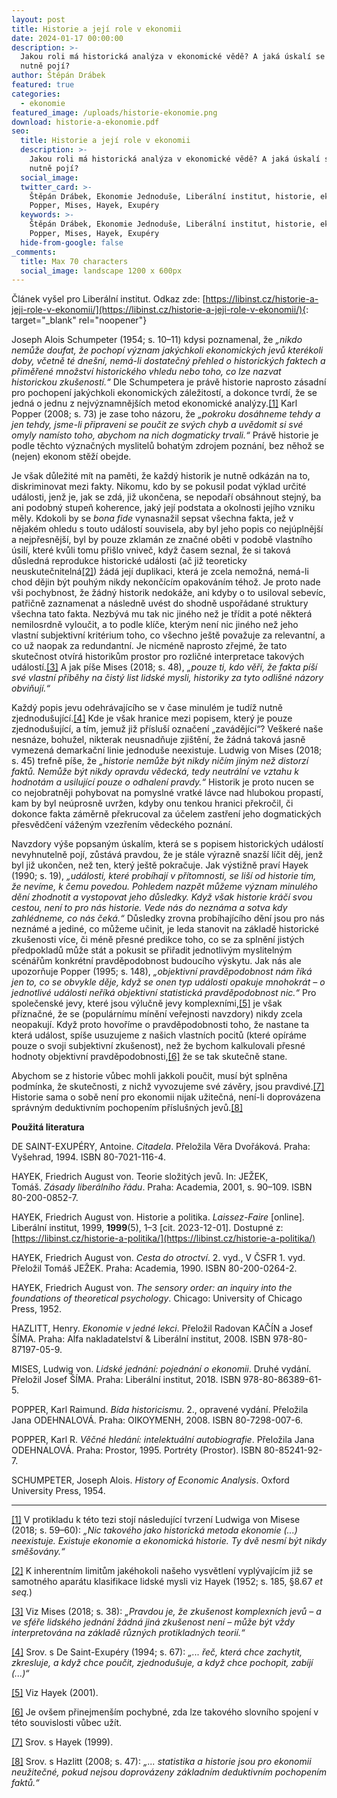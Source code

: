 ```yaml
---
layout: post
title: Historie a její role v ekonomii
date: 2024-01-17 00:00:00
description: >-
  Jakou roli má historická analýza v ekonomické vědě? A jaká úskalí se s ní
  nutně pojí?
author: Štěpán Drábek
featured: true
categories:
  - ekonomie
featured_image: /uploads/historie-ekonomie.png
download: historie-a-ekonomie.pdf
seo:
  title: Historie a její role v ekonomii
  description: >-
    Jakou roli má historická analýza v ekonomické vědě? A jaká úskalí se s ní
    nutně pojí?
  social_image:
  twitter_card: >-
    Štěpán Drábek, Ekonomie Jednoduše, Liberální institut, historie, ekonomie,
    Popper, Mises, Hayek, Exupéry
  keywords: >-
    Štěpán Drábek, Ekonomie Jednoduše, Liberální institut, historie, ekonomie,
    Popper, Mises, Hayek, Exupéry
  hide-from-google: false
_comments:
  title: Max 70 characters
  social_image: landscape 1200 x 600px
---
```

Článek vyšel pro Liberální institut. Odkaz zde:&nbsp;[https://libinst.cz/historie-a-jeji-role-v-ekonomii/](https://libinst.cz/historie-a-jeji-role-v-ekonomii/){: target="_blank" rel="noopener"}



Joseph Alois Schumpeter (1954; s. 10–11) kdysi poznamenal, že *„nikdo nemůže doufat, že pochopí význam jakýchkoli ekonomických jevů kterékoli doby, včetně té dnešní, nemá-li dostatečný přehled o historických faktech a přiměřené množství historického vhledu nebo toho, co lze nazvat historickou zkušeností.“* Dle Schumpetera je právě historie naprosto zásadní pro pochopení jakýchkoli ekonomických záležitostí, a dokonce tvrdí, že se jedná o jednu z nejvýznamnějších metod ekonomické analýzy.[\[1\]](#_ftn1) Karl Popper (2008; s. 73) je zase toho názoru, že *„pokroku dosáhneme tehdy a jen tehdy, jsme-li připraveni se poučit ze svých chyb a uvědomit si své omyly namísto toho, abychom na nich dogmaticky trvali.“* Právě historie je podle těchto význačných myslitelů bohatým zdrojem poznání, bez něhož se (nejen) ekonom stěží obejde.



Je však důležité mít na paměti, že každý historik je nutně odkázán na to, diskriminovat mezi fakty. Nikomu, kdo by se pokusil podat výklad určité události, jenž je, jak se zdá, již ukončena, se nepodaří obsáhnout stejný, ba ani podobný stupeň koherence, jaký její podstata a okolnosti jejího vzniku měly. Kdokoli by se *bona fide* vynasnažil sepsat všechna fakta, jež v nějakém ohledu s touto událostí souvisela, aby byl jeho popis co nejúplnější a nejpřesnější, byl by pouze zklamán ze značné oběti v podobě vlastního úsilí, které kvůli tomu přišlo vniveč, když časem seznal, že si taková důsledná reprodukce historické události (ač již teoreticky neuskutečnitelná[\[2\]](#_ftn2)) žádá její duplikaci, která je zcela nemožná, nemá-li chod dějin být pouhým nikdy nekončícím opakováním téhož. Je proto nade vši pochybnost, že žádný historik nedokáže, ani kdyby o to usiloval sebevíc, patřičně zaznamenat a následně uvést do shodně uspořádané struktury všechna tato fakta. Nezbývá mu tak nic jiného než je třídit a poté některá nemilosrdně vyloučit, a to podle klíče, kterým není nic jiného než jeho vlastní subjektivní kritérium toho, co všechno ještě považuje za relevantní, a co už naopak za redundantní. Je nicméně naprosto zřejmé, že tato skutečnost otvírá historikům prostor pro rozličné interpretace takových událostí.[\[3\]](#_ftn3) A jak píše Mises (2018; s. 48), *„pouze ti, kdo věří, že fakta píší své vlastní příběhy na čistý list lidské mysli, historiky za tyto odlišné názory obviňují.“*



Každý popis jevu odehrávajícího se v čase minulém je tudíž nutně zjednodušující.[\[4\]](#_ftn4) Kde je však hranice mezi popisem, který je pouze zjednodušující, a tím, jemuž již přísluší označení „zavádějící“? Veškeré naše nesnáze, bohužel, nikterak neusnadňuje zjištění, že žádná taková jasně vymezená demarkační linie jednoduše neexistuje. Ludwig von Mises (2018; s. 45) trefně píše, že *„historie nemůže být nikdy ničím jiným než distorzí faktů. Nemůže být nikdy opravdu vědecká, tedy neutrální ve vztahu k hodnotám a usilující pouze o odhalení pravdy.“* Historik je proto nucen se co nejobratněji pohybovat na pomyslné vratké lávce nad hlubokou propastí, kam by byl neúprosně uvržen, kdyby onu tenkou hranici překročil, či dokonce fakta záměrně překrucoval za účelem zastření jeho dogmatických přesvědčení váženým vzezřením vědeckého poznání.



Navzdory výše popsaným úskalím, která se s popisem historických událostí nevyhnutelně pojí, zůstává pravdou, že je stále výrazně snazší líčit děj, jenž byl již ukončen, než ten, který ještě pokračuje. Jak výstižně praví Hayek (1990; s. 19), *„události, které probíhají v přítomnosti, se liší od historie tím, že nevíme, k čemu povedou. Pohledem nazpět můžeme význam minulého dění zhodnotit a vystopovat jeho důsledky. Když však historie kráčí svou cestou, není to pro nás historie. Vede nás do neznáma a sotva kdy zahlédneme, co nás čeká.“* Důsledky zrovna probíhajícího dění jsou pro nás neznámé a jediné, co můžeme učinit, je leda stanovit na základě historické zkušenosti více, či méně přesné predikce toho, co se za splnění jistých předpokladů může stát a pokusit se přiřadit jednotlivým myslitelným scénářům konkrétní pravděpodobnost budoucího výskytu. Jak nás ale upozorňuje Popper (1995; s. 148), *„objektivní pravděpodobnost nám říká jen to, co se obvykle děje, když se onen typ události opakuje mnohokrát – o jednotlivé události neříká objektivní statistická pravděpodobnost nic.“* Pro společenské jevy, které jsou výlučně jevy komplexními,[\[5\]](#_ftn5) je však příznačné, že se (populárnímu mínění veřejnosti navzdory) nikdy zcela neopakují. Když proto hovoříme o pravděpodobnosti toho, že nastane ta která událost, spíše usuzujeme z našich vlastních pocitů (které opíráme pouze o svoji subjektivní zkušenost), než že bychom kalkulovali přesné hodnoty objektivní pravděpodobnosti,[\[6\]](#_ftn6) že se tak skutečně stane.



Abychom se z historie vůbec mohli jakkoli poučit, musí být splněna podmínka, že skutečnosti, z nichž vyvozujeme své závěry, jsou pravdivé.[\[7\]](#_ftn7) Historie sama o sobě není pro ekonomii nijak užitečná, není-li doprovázena správným deduktivním pochopením příslušných jevů.[\[8\]](#_ftn8)





**Použitá literatura**



DE SAINT-EXUPÉRY, Antoine. *Citadela*. Přeložila Věra Dvořáková. Praha: Vyšehrad, 1994. ISBN 80-7021-116-4.



HAYEK, Friedrich August von. Teorie složitých jevů. In: JEŽEK, Tomáš.&nbsp;*Zásady liberálního řádu*. Praha: Academia, 2001, s. 90–109. ISBN 80-200-0852-7.



HAYEK, Friedrich August von. Historie a politika.&nbsp;*Laissez-Faire*&nbsp;\[online\]. Liberální institut, 1999,&nbsp;**1999**(5), 1–3 \[cit. 2023-12-01\]. Dostupné z: [https://libinst.cz/historie-a-politika/](https://libinst.cz/historie-a-politika/)



HAYEK, Friedrich August von.&nbsp;*Cesta do otroctví*. 2. vyd., V ČSFR 1. vyd. Přeložil Tomáš JEŽEK. Praha: Academia, 1990. ISBN 80-200-0264-2.



HAYEK, Friedrich August von.&nbsp;*The sensory order: an inquiry into the foundations of theoretical psychology*. Chicago: University of Chicago Press, 1952.



HAZLITT, Henry.&nbsp;*Ekonomie v jedné lekci*. Přeložil Radovan KAČÍN a Josef ŠÍMA. Praha: Alfa nakladatelství & Liberální institut, 2008. ISBN 978-80-87197-05-9.



MISES, Ludwig von. *Lidské jednání: pojednání o ekonomii*. Druhé vydání. Přeložil Josef ŠÍMA. Praha: Liberální institut, 2018. ISBN 978-80-86389-61-5.



POPPER, Karl Raimund. *Bída historicismu*. 2., opravené vydání. Přeložila Jana ODEHNALOVÁ. Praha: OIKOYMENH, 2008. ISBN 80-7298-007-6.



POPPER, Karl R.&nbsp;*Věčné hledání: intelektuální autobiografie*. Přeložila Jana ODEHNALOVÁ. Praha: Prostor, 1995. Portréty (Prostor). ISBN 80-85241-92-7.



SCHUMPETER, Joseph Alois.&nbsp;*History of Economic Analysis*. Oxford University Press, 1954.



---

[\[1\]](applewebdata://1890CD06-1A7B-43E6-8E2C-1178249E8C3F#_ftnref1) V protikladu k této tezi stojí následující tvrzení Ludwiga von Misese (2018; s. 59–60): *„Nic takového jako historická metoda ekonomie (...) neexistuje. Existuje ekonomie a ekonomická historie. Ty dvě nesmí být nikdy směšovány.“*

[\[2\]](applewebdata://1890CD06-1A7B-43E6-8E2C-1178249E8C3F#_ftnref2) K inherentním limitům jakéhokoli našeho vysvětlení vyplývajícím již se samotného aparátu klasifikace lidské mysli viz Hayek (1952; s. 185, §8.67 *et seq.*)

[\[3\]](applewebdata://1890CD06-1A7B-43E6-8E2C-1178249E8C3F#_ftnref3) Viz Mises (2018; s. 38): *„Pravdou je, že zkušenost komplexních jevů – a ve sféře lidského jednání žádná jiná zkušenost není – může být vždy interpretována na základě různých protikladných teorií.“*

[\[4\]](applewebdata://1890CD06-1A7B-43E6-8E2C-1178249E8C3F#_ftnref4) Srov. s De Saint-Exupéry (1994; s. 67): *„... řeč, která chce zachytit, zkresluje, a když chce poučit, zjednodušuje, a když chce pochopit, zabíjí (...)“*

[\[5\]](applewebdata://1890CD06-1A7B-43E6-8E2C-1178249E8C3F#_ftnref5) Viz Hayek (2001).

[\[6\]](applewebdata://1890CD06-1A7B-43E6-8E2C-1178249E8C3F#_ftnref6) Je ovšem přinejmenším pochybné, zda lze takového slovního spojení v této souvislosti vůbec užít.

[\[7\]](applewebdata://1890CD06-1A7B-43E6-8E2C-1178249E8C3F#_ftnref7) Srov. s Hayek (1999).

[\[8\]](applewebdata://1890CD06-1A7B-43E6-8E2C-1178249E8C3F#_ftnref8) Srov. s Hazlitt (2008; s. 47): *„... statistika a historie jsou pro ekonomii neužitečné, pokud nejsou doprovázeny základním deduktivním pochopením faktů.“*